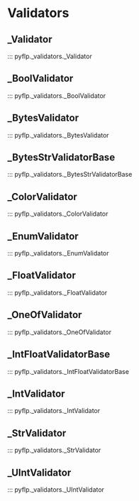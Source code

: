 # Validators

## _Validator
::: pyflp._validators._Validator

## _BoolValidator
::: pyflp._validators._BoolValidator

## _BytesValidator
::: pyflp._validators._BytesValidator

## _BytesStrValidatorBase
::: pyflp._validators._BytesStrValidatorBase

## _ColorValidator
::: pyflp._validators._ColorValidator

## _EnumValidator
::: pyflp._validators._EnumValidator

## _FloatValidator
::: pyflp._validators._FloatValidator

## _OneOfValidator
::: pyflp._validators._OneOfValidator

## _IntFloatValidatorBase
::: pyflp._validators._IntFloatValidatorBase

## _IntValidator
::: pyflp._validators._IntValidator

## _StrValidator
::: pyflp._validators._StrValidator

## _UIntValidator
::: pyflp._validators._UIntValidator
